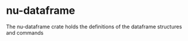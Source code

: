 # nu-dataframe

The nu-dataframe crate holds the definitions of the dataframe structures and commands
